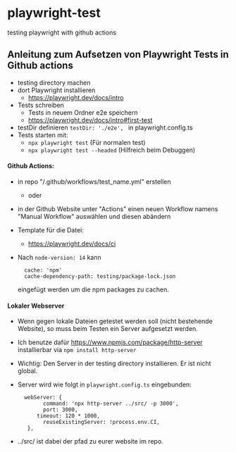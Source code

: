 # playwright-test

testing playwright with github actions


 ## Anleitung zum Aufsetzen von Playwright Tests in Github actions

* testing directory machen
* dort Playwright installieren
	* https://playwright.dev/docs/intro
* Tests schreiben 
	* Tests in neuem Ordner e2e speichern
	* https://playwright.dev/docs/intro#first-test
* testDir definieren ```testDir: './e2e', ``` in playwright.config.ts
* Tests starten mit:
	* ```npx playwright test``` (Für normalen test)
	* ```npx playwright test --headed``` (Hilfreich beim Debuggen)

#### Github Actions:
* in repo "/.github/workflows/test_name.yml" erstellen
	* oder
* in der Github Website unter "Actions" einen neuen Workflow namens "Manual Workflow" auswählen und diesen abändern
* Template für die Datei:
	* https://playwright.dev/docs/ci
* Nach ```node-version: 14``` kann 

		cache: 'npm'
		cache-dependency-path: testing/package-lock.json
	eingefügt werden um die npm packages zu cachen.

#### Lokaler Webserver
* Wenn gegen lokale Dateien getestet werden soll (nicht bestehende Website), so muss beim Testen ein Server aufgesetzt werden. 
* Ich benutze dafür https://www.npmjs.com/package/http-server installierbar via ```npm install http-server``` 
* Wichtig: Den Server in der testing directory installieren. Er ist nicht global.
* Server wird wie folgt in ```playwright.config.ts``` eingebunden:

		webServer: {
			  command: 'npx http-server ../src/ -p 3000',
			  port: 3000,
		    timeout: 120 * 1000,
			  reuseExistingServer: !process.env.CI,
		 },
* ../src/ ist dabei der pfad zu eurer website im repo.


